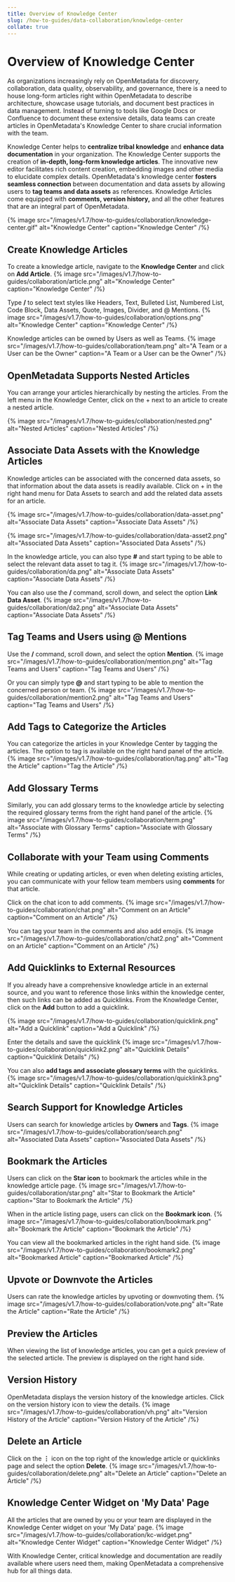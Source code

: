 ```yaml
---
title: Overview of Knowledge Center
slug: /how-to-guides/data-collaboration/knowledge-center
collate: true
---
```


# Overview of Knowledge Center

As organizations increasingly rely on OpenMetadata for discovery, collaboration, data quality, observability, and governance, there is a need to house long-form articles right within OpenMetadata to describe architecture, showcase usage tutorials, and document best practices in data management. Instead of turning to tools like Google Docs or Confluence to document these extensive details, data teams can create articles in OpenMetadata's Knowledge Center to share crucial information with the team.

Knowledge Center helps to **centralize tribal knowledge** and **enhance data documentation** in your organization. The Knowledge Center supports the creation of **in-depth, long-form knowledge articles**. The innovative new editor facilitates rich content creation, embedding images and other media to elucidate complex details. OpenMetadata's knowledge center **fosters seamless connection** between documentation and data assets by allowing users to **tag teams and data assets** as references. Knowledge Articles come equipped with **comments, version history,** and all the other features that are an integral part of OpenMetadata.

{% image
src="/images/v1.7/how-to-guides/collaboration/knowledge-center.gif"
alt="Knowledge Center"
caption="Knowledge Center"
/%}

## Create Knowledge Articles
To create a knowledge article, navigate to the **Knowledge Center** and click on **Add Article**.
{% image
src="/images/v1.7/how-to-guides/collaboration/article.png"
alt="Knowledge Center"
caption="Knowledge Center"
/%}

Type **/** to select text styles like Headers, Text, Bulleted List, Numbered List, Code Block, Data Assets, Quote, Images, Divider, and @ Mentions.
{% image
src="/images/v1.7/how-to-guides/collaboration/options.png"
alt="Knowledge Center"
caption="Knowledge Center"
/%}

Knowledge articles can be owned by Users as well as Teams.
{% image
src="/images/v1.7/how-to-guides/collaboration/team.png"
alt="A Team or a User can be the Owner"
caption="A Team or a User can be the Owner"
/%}

## OpenMetadata Supports Nested Articles
You can arrange your articles hierarchically by nesting the articles. From the left menu in the Knowledge Center, click on the + next to an article to create a nested article.

{% image
src="/images/v1.7/how-to-guides/collaboration/nested.png"
alt="Nested Articles"
caption="Nested Articles"
/%}

## Associate Data Assets with the Knowledge Articles
Knowledge articles can be associated with the concerned data assets, so that information about the data assets is readily available. Click on + in the right hand menu for Data Assets to search and add the related data assets for an article.

{% image
src="/images/v1.7/how-to-guides/collaboration/data-asset.png"
alt="Associate Data Assets"
caption="Associate Data Assets"
/%}

{% image
src="/images/v1.7/how-to-guides/collaboration/data-asset2.png"
alt="Associated Data Assets"
caption="Associated Data Assets"
/%}

In the knowledge article, you can also type **#** and start typing to be able to select the relevant data asset to tag it.
{% image
src="/images/v1.7/how-to-guides/collaboration/da.png"
alt="Associate Data Assets"
caption="Associate Data Assets"
/%}

You can also use the **/** command, scroll down, and select the option **Link Data Asset**.
{% image
src="/images/v1.7/how-to-guides/collaboration/da2.png"
alt="Associate Data Assets"
caption="Associate Data Assets"
/%}

## Tag Teams and Users using @ Mentions
Use the **/** command, scroll down, and select the option **Mention**.
{% image
src="/images/v1.7/how-to-guides/collaboration/mention.png"
alt="Tag Teams and Users"
caption="Tag Teams and Users"
/%}

Or you can simply type **@** and start typing to be able to mention the concerned person or team.
{% image
src="/images/v1.7/how-to-guides/collaboration/mention2.png"
alt="Tag Teams and Users"
caption="Tag Teams and Users"
/%}

## Add Tags to Categorize the Articles
You can categorize the articles in your Knowledge Center by tagging the articles. The option to tag is available on the right hand panel of the article.
{% image
src="/images/v1.7/how-to-guides/collaboration/tag.png"
alt="Tag the Article"
caption="Tag the Article"
/%}

## Add Glossary Terms
Similarly, you can add glossary terms to the knowledge article by selecting the required glossary terms from the right hand panel of the article.
{% image
src="/images/v1.7/how-to-guides/collaboration/term.png"
alt="Associate with Glossary Terms"
caption="Associate with Glossary Terms"
/%}

## Collaborate with your Team using Comments
While creating or updating articles, or even when deleting existing articles, you can communicate with your fellow team members using **comments** for that article.

Click on the chat icon to add comments.
{% image
src="/images/v1.7/how-to-guides/collaboration/chat.png"
alt="Comment on an Article"
caption="Comment on an Article"
/%}

You can tag your team in the comments and also add emojis.
{% image
src="/images/v1.7/how-to-guides/collaboration/chat2.png"
alt="Comment on an Article"
caption="Comment on an Article"
/%}

## Add Quicklinks to External Resources
If you already have a comprehensive knowledge article in an external source, and you want to reference those links within the knowledge center, then such links can be added as Quicklinks. From the Knowledge Center, click on the **Add** button to add a quicklink.

{% image
src="/images/v1.7/how-to-guides/collaboration/quicklink.png"
alt="Add a Quicklink"
caption="Add a Quicklink"
/%}

Enter the details and save the quicklink
{% image
src="/images/v1.7/how-to-guides/collaboration/quicklink2.png"
alt="Quicklink Details"
caption="Quicklink Details"
/%}

You can also **add tags and associate glossary terms** with the quicklinks.
{% image
src="/images/v1.7/how-to-guides/collaboration/quicklink3.png"
alt="Quicklink Details"
caption="Quicklink Details"
/%}

## Search Support for Knowledge Articles
Users can search for knowledge articles by **Owners** and **Tags**.
{% image
src="/images/v1.7/how-to-guides/collaboration/search.png"
alt="Associated Data Assets"
caption="Associated Data Assets"
/%}

## Bookmark the Articles
Users can click on the **Star icon** to bookmark the articles while in the knowledge article page.
{% image
src="/images/v1.7/how-to-guides/collaboration/star.png"
alt="Star to Bookmark the Article"
caption="Star to Bookmark the Article"
/%}

When in the article listing page, users can click on the **Bookmark icon**.
{% image
src="/images/v1.7/how-to-guides/collaboration/bookmark.png"
alt="Bookmark the Article"
caption="Bookmark the Article"
/%}

You can view all the bookmarked articles in the right hand side.
{% image
src="/images/v1.7/how-to-guides/collaboration/bookmark2.png"
alt="Bookmarked Article"
caption="Bookmarked Article"
/%}

## Upvote or Downvote the Articles
Users can rate the knowledge articles by upvoting or downvoting them.
{% image
src="/images/v1.7/how-to-guides/collaboration/vote.png"
alt="Rate the Article"
caption="Rate the Article"
/%}

## Preview the Articles
When viewing the list of knowledge articles, you can get a quick preview of the selected article. The preview is displayed on the right hand side.

## Version History
OpenMetadata displays the version history of the knowledge articles. Click on the version history icon to view the details.
{% image
src="/images/v1.7/how-to-guides/collaboration/vh.png"
alt="Version History of the Article"
caption="Version History of the Article"
/%}

## Delete an Article
Click on the **⋮** icon on the top right of the knowledge article or quicklinks page and select the option **Delete**.
{% image
src="/images/v1.7/how-to-guides/collaboration/delete.png"
alt="Delete an Article"
caption="Delete an Article"
/%}

## Knowledge Center Widget on 'My Data' Page
All the articles that are owned by you or your team are displayed in the Knowledge Center widget on your 'My Data' page.
{% image
src="/images/v1.7/how-to-guides/collaboration/kc-widget.png"
alt="Knowledge Center Widget"
caption="Knowledge Center Widget"
/%}

With Knowledge Center, critical knowledge and documentation are readily available where users need them, making OpenMetadata a comprehensive hub for all things data.